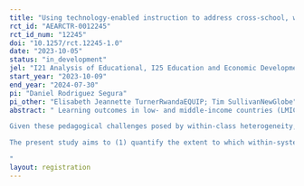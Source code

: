 ```yaml
---
title: "Using technology-enabled instruction to address cross-school, within-system heterogeneity in learning outcomes in Rwanda"
rct_id: "AEARCTR-0012245"
rct_id_num: "12245"
doi: "10.1257/rct.12245-1.0"
date: "2023-10-05"
status: "in_development"
jel: "I21 Analysis of Educational, I25 Education and Economic Development, I28 Government Policy"
start_year: "2023-10-09"
end_year: "2024-07-30"
pi: "Daniel Rodriguez Segura"
pi_other: "Elisabeth Jeannette TurnerRwandaEQUIP; Tim SullivanNewGlobe"
abstract: " Learning outcomes in low- and middle-income countries (LMICs) are consistently low (World Bank, 2018), yet curriculum expectations remain much higher than the benchmarks most pupils have met. This indicates a misalignment between pupil performance and policymaker expectations, and it is usually regarded as one of the contributing factors to the ongoing learning crisis (Pritchett and Beatty, 2015; Rodriguez-Segura and Mbiti, 2022). In addition to low average learning levels across many LMICs, researchers have also documented considerable heterogeneity in learning outcomes within classrooms (Muralidharan et al., 2019). This heterogeneity makes it difficult to deliver instruction that reaches most or all pupils in these classrooms, as teachers can deliver more targeted and effective instruction when classes are more homogenous (Duflo et al., 2011). In this sense, all else being equal, a broader baseline distribution of performance will result in instruction that only reaches a smaller number of students. 
Given these pedagogical challenges posed by within-class heterogeneity, the literature has been appropriately concerned about the issue of within-class heterogeneity. Yet, on a macro-level, policymakers face a similar challenge with within-system heterogeneity when they perform activities like designing and implementing curricula, developing mastery benchmarks, and writing textbooks. They typically need to select a narrow level of learning to cater to in each grade, and it is therefore unlikely that they will effectively meet the needs of all pupils. Hence, collectively, the existing literature has not focused as much on within-system heterogeneity of foundational learning; instead, it often focuses on either overall low learning outcomes (World Bank, 2018) or discusses within-class heterogeneity (Muralidharan et al., 2019).
The present study aims to (1) quantify the extent to which within-system heterogeneity is present in a sample of 246 public schools across Rwanda and how this is mapped in conjunction with these pupils’ respective pedagogical needs toward mastering foundational literacy and numeracy, and (2) implement a randomized controlled trial where, in the treatment group, pupils’ pedagogical needs in each school*grade pair in Primary 4-6 are diagnosed at the start of the school year. Their teachers are then provided with customized teacher guides for the full year on literacy and numeracy. The control condition receives the same material across the board, regardless of their specific school*grade level, closer to the median level in each grade across the system.
"
layout: registration
---
```



